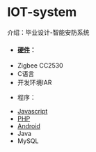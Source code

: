 # IOT-system
介绍：毕业设计-智能安防系统
* #### [硬件](https://github.com/zenoslin/IOT-system/tree/master/Zigbee)：
- Zigbee CC2530
- C语言
- 开发环境IAR
* 程序：
- [Javascript](https://github.com/zenoslin/IOT-system/tree/master/web)
- [PHP](https://github.com/zenoslin/IOT-system/tree/master/web)
- [Android](https://github.com/zenoslin/IOT-system/tree/master/SmartM0012)
- Java
- MySQL
